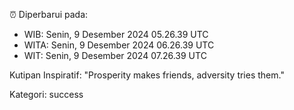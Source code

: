 ⏰ Diperbarui pada:
- WIB: Senin, 9 Desember 2024 05.26.39 UTC
- WITA: Senin, 9 Desember 2024 06.26.39 UTC
- WIT: Senin, 9 Desember 2024 07.26.39 UTC

Kutipan Inspiratif:
"Prosperity makes friends, adversity tries them."


Kategori: success


